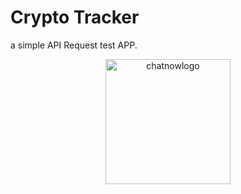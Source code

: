 # Crypto Tracker
a simple API Request test APP.

<p align="center"><img src="https://user-images.githubusercontent.com/38349902/174447497-b02ff094-4d47-4b81-ae91-14978bfe1952.gif" alt="chatnowlogo" width="200" /></p>
